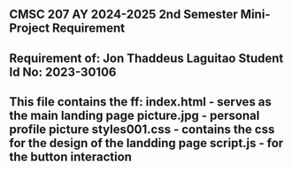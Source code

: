 CMSC 207 AY 2024-2025 2nd Semester Mini-Project Requirement
-------------------------------------------------------------------
Requirement of:
Jon Thaddeus Laguitao
Student Id No: 2023-30106
-------------------------------------------------------------------
This file contains the ff:
index.html - serves as the main landing page
picture.jpg - personal profile picture
styles001.css - contains the css for the design of the landding page
script.js - for the button interaction
-------------------------------------------------------------------
